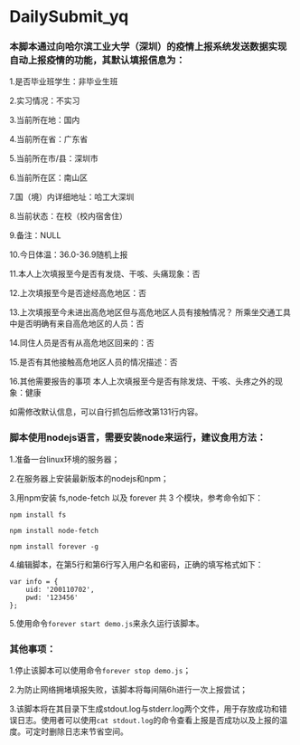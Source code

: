 # DailySubmit_yq

### 本脚本通过向哈尔滨工业大学（深圳）的疫情上报系统发送数据实现自动上报疫情的功能，其默认填报信息为：

1.是否毕业班学生：非毕业生班

2.实习情况：不实习

3.当前所在地：国内

4.当前所在省：广东省

5.当前所在市/县：深圳市

6.当前所在区：南山区

7.国（境）内详细地址：哈工大深圳

8.当前状态：在校（校内宿舍住）

9.备注：NULL

10.今日体温：36.0-36.9随机上报

11.本人上次填报至今是否有发烧、干咳、头痛现象：否

12.上次填报至今是否途经高危地区：否

13.上次填报至今未进出高危地区但与高危地区人员有接触情况？ 所乘坐交通工具中是否明确有来自高危地区的人员：否

14.同住人员是否有从高危地区回来的：否

15.是否有其他接触高危地区人员的情况描述：否

16.其他需要报告的事项 本人上次填报至今是否有除发烧、干咳、头疼之外的现象：健康

如需修改默认信息，可以自行抓包后修改第131行内容。

### 脚本使用nodejs语言，需要安装node来运行，建议食用方法：

1.准备一台linux环境的服务器；

2.在服务器上安装最新版本的nodejs和npm；

3.用npm安装 fs,node-fetch 以及 forever 共 3 个模块，参考命令如下：

  `npm install fs`
  
  `npm install node-fetch`
  
  `npm install forever -g`
  
4.编辑脚本，在第5行和第6行写入用户名和密码，正确的填写格式如下：
  ```
  var info = {
	  uid: '200110702',
	  pwd: '123456'
  };
  ```
  
5.使用命令`forever start demo.js`来永久运行该脚本。


### 其他事项：

1.停止该脚本可以使用命令`forever stop demo.js`；

2.为防止网络拥堵填报失败，该脚本将每间隔6h进行一次上报尝试；

3.该脚本将在其目录下生成stdout.log与stderr.log两个文件，用于存放成功和错误日志。使用者可以使用`cat stdout.log`的命令查看上报是否成功以及上报的温度。可定时删除日志来节省空间。
